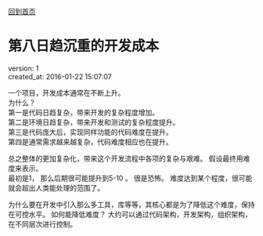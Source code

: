 [回到首页](/)


# 第八日趋沉重的开发成本

version:  1   
created_at: 2016-01-22 15:07:07   


一个项目，开发成本通常在不断上升。   
为什么？  
第一是代码日趋复杂，带来开发的复杂程度增加。  
第二是环境日趋复杂，带来开发和测试的复杂程度提升。  
第三是代码庞大后，实现同样功能的代码难度在提升。  
第四是通常需求越来越复杂，代码难度相应也在提升。  

总之整体的更加复杂化，带来这个开发流程中各项的复杂与艰难。 
假设最终用难度来表示。  
最初是1， 那么后期很可能提升到5-10 。 很是恐怖。 
难度达到某个程度，很可能就会超出人类能处理的范围了。 

为什么要在开发中引入那么多工具，库等等，其核心都是为了降低这个难度，保持在可控水平。 
如何能降低难度？ 
大约可以通过代码架构，开发架构，组织架构，在不同层次进行控制。 

